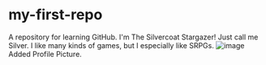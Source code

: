 # my-first-repo
A repository for learning GitHub.
I'm The Silvercoat Stargazer!  Just call me Silver.
I like many kinds of games, but I especially like SRPGs.
![image](https://github.com/SilvercoatSG/my-first-repo/assets/148481244/9a6d1f6c-0c8f-49c2-8008-039ca1fcd7ce)
Added Profile Picture.
